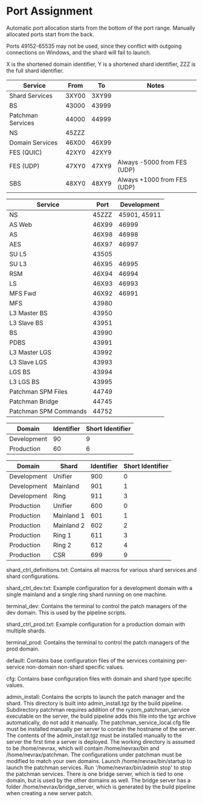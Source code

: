# Port Assignment

Automatic port allocation starts from the bottom of the port range. Manually allocated ports start from the back.

Ports 49152-65535 may not be used, since they conflict with outgoing connections on Windows, and the shard will fail to launch.

X is the shortened domain identifier, Y is a shortened shard identifier, ZZZ is the full shard identifier.

| Service | From | To | Notes |
| --- | --- | --- | --- |
| Shard Services | 3XY00 | 3XY99 | |
| BS | 43000 | 43999 | |
| Patchman Services | 44000 | 44999 | |
| NS | 45ZZZ | | |
| Domain Services | 46X00 | 46X99 | |
| FES (QUIC) | 42XY0 | 42XY9 | |
| FES (UDP) | 47XY0 | 47XY9 | Always -5000 from FES (UDP) |
| SBS | 48XY0 | 48XY9 | Always +1000 from FES (UDP) |

| Service | Port | Development |
| --- | --- | --- |
| NS | 45ZZZ | 45901, 45911 |
| AS Web | 46X99 | 46999 |
| AS | 46X98 | 46998 |
| AES | 46X97 | 46997 |
| SU L5 | 43505 |
| SU L3 | 46X95 | 46995 |
| RSM | 46X94 | 46994 |
| LS | 46X93 | 46993 |
| MFS Fwd | 46X92 | 46991 |
| MFS | 43980 | |
| L3 Master BS | 43950 | |
| L3 Slave BS | 43951 | |
| BS | 43990 | |
| PDBS | 43991 | |
| L3 Master LGS | 43992 | |
| L3 Slave LGS | 43993 | |
| LGS BS | 43994 | |
| L3 LGS BS | 43995 | |
| Patchman SPM Files | 44749 | |
| Patchman Bridge | 44745 | |
| Patchman SPM Commands | 44752 | |

| Domain | Identifier | Short Identifier |
| --- | --- | --- |
| Development | 90 | 9 |
| Production | 60 | 6 |

| Domain | Shard | Identifier | Short Identifier |
| --- | --- | --- | --- |
| Development | Unifier | 900 | 0 |
| Development | Mainland | 901 | 1 |
| Development | Ring | 911 | 3 |
| Production | Unifier | 600 | 0 |
| Production | Mainland 1 | 601 | 1 |
| Production | Mainland 2 | 602 | 2 |
| Production | Ring 1 | 611 | 3 |
| Production | Ring 2 | 612 | 4 |
| Production | CSR | 699 | 9 |

shard_ctrl_definitions.txt: Contains all macros for various shard services and shard configurations.

shard_ctrl_dev.txt: Example configuration for a development domain with a single mainland and a single ring shard running on one machine.

terminal_dev: Contains the terminal to control the patch managers of the dev domain. This is used by the pipeline scripts.

shard_ctrl_prod.txt: Example configuration for a production domain with multiple shards.

terminal_prod: Contains the terminal to control the patch managers of the prod domain.

default: Contains base configuration files of the services containing per-service non-domain non-shard specific values.

cfg: Contains base configuration files with domain and shard type specific values.

admin_install: Contains the scripts to launch the patch manager and the shard. This directory is built into admin_install.tgz by the build pipeline. Subdirectory patchman requires addition of the ryzom_patchman_service executable on the server, the build pipeline adds this file into the tgz archive automatically, do not add it manually. The patchman_service_local.cfg file must be installed manually per server to contain the hostname of the server. The contents of the admin_install.tgz must be installed manually to the server the first time a server is deployed. The working directory is assumed to be /home/nevrax, which will contain /home/nevrax/bin and /home/nevrax/patchman. The configurations under patchman must be modified to match your own domains. Launch /home/nevrax/bin/startup to launch the patchman services. Run '/home/nevrax/bin/admin stop' to stop the patchman services. There is one bridge server, which is tied to one domain, but is used by the other domains as well. The bridge server has a folder /home/nevrax/bridge_server, which is generated by the build pipeline when creating a new server patch.

